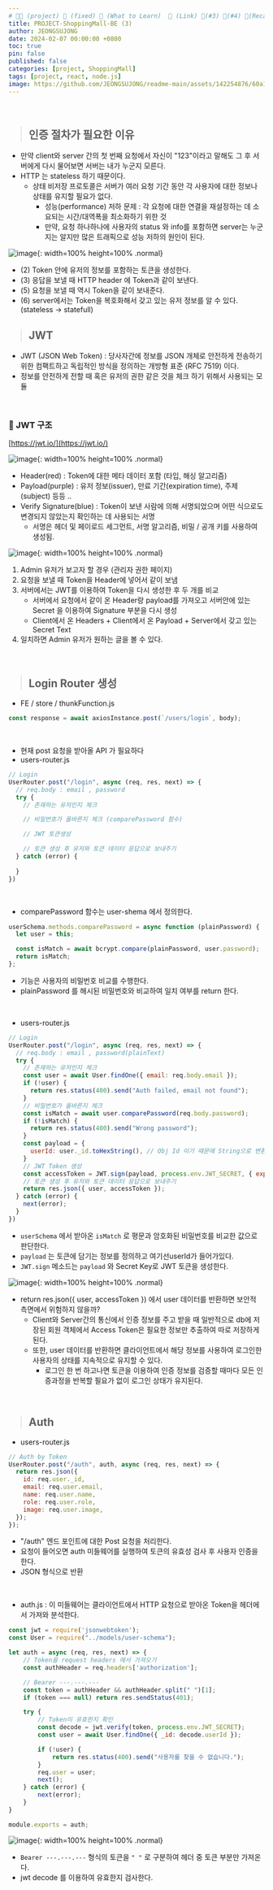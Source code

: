```yaml
---
# 👨‍💻 (project) 📌 (fixed) 📖 (What to Learn)  🌱 (Link) 🧷(#3) 📌(#4) 👀(Recap)
title: PROJECT-ShoppingMall-BE (3)
author: JEONGSUJONG
date: 2024-02-07 00:00:00 +0800
toc: true
pin: false
published: false
categories: [project, ShoppingMall]
tags: [project, react, node.js]
image: https://github.com/JEONGSUJONG/readme-main/assets/142254876/60a1ef16-879c-4678-b610-29b7e6bd05ba
---
```


<br>

> ## 인증 절차가 필요한 이유

- 만약 client와 server 간의 첫 번째 요청에서 자신이 "123"이라고 말해도 그 후 서버에게 다시 물어보면 서버는 내가 누군지 모른다.
- HTTP 는 stateless 하기 때문이다.
  - 상태 비저장 프로토콜은 서버가 여러 요청 기간 동안 각 사용자에 대한 정보나 상태를 유지할 필요가 없다.
    - 성능(performance) 저하 문제 : 각 요청에 대한 연결을 재설정하는 데 소요되는 시간/대역폭을 최소화하기 위한 것
    - 만약, 요청 하나하나에 사용자의 status 와 info를 포함하면 server는 누군지는 알지만 많은 트래픽으로 성능 저하의 원인이 된다.


![image](https://github.com/JEONGSUJONG/readme-main/assets/142254876/c10dbbd4-628c-4ba6-9d47-bff326480e2e){: width=100% height=100% .normal}


- (2) Token 안에 유저의 정보를 포함하는 토큰을 생성한다.
- (3) 응답을 보낼 때 HTTP header 에 Token과 같이 보낸다.
- (5) 요청을 보낼 때 역시 Token을 같이 보내준다.
- (6) server에서는 Token을 복호화해서 갖고 있는 유저 정보를 알 수 있다. (stateless -> statefull)


> ## JWT

- JWT (JSON Web Token) : 당사자간에 정보를 JSON 개체로 안전하게 전송하기 위한 컴팩트하고 독립적인 방식을 정의하는 개방형 표준 (RFC 7519) 이다.
- 정보를 안전하게 전할 때 혹은 유저의 권한 같은 것을 체크 하기 위해서 사용되는 모듈

<br>

### 🧷 JWT 구조

[https://jwt.io/](https://jwt.io/)

![image](https://github.com/JEONGSUJONG/readme-main/assets/142254876/007bafd4-83ee-4f80-9d31-50616c53f601){: width=100% height=100% .normal}

- Header(red) : Token에 대한 메타 데이터 포함 (타입, 해싱 알고리즘)
- Payload(purple) : 유저 정보(issuer), 만료 기간(expiration time), 주제(subject) 등등 ..
- Verify Signature(blue) : Token이 보낸 사람에 의해 서명되었으며 어떤 식으로도 변경되지 않았는지 확인하는 데 사용되는 서명
    - 서명은 헤더 및 페이로드 세그먼트, 서명 알고리즘, 비밀 / 공개 키를 사용하여 생성됨.


![image](https://github.com/JEONGSUJONG/readme-main/assets/142254876/2d4ffbd9-9cf1-4618-823e-36af859ffb46){: width=100% height=100% .normal}


1. Admin 유저가 보고자 할 경우 (관리자 권한 페이지)
2. 요청을 보낼 때 Token을 Header에 넣어서 같이 보냄
3. 서버에서는 JWT를 이용하여 Token을 다시 생성한 후 두 개를 비교
    - 서버에서 요청에서 같이 온 Header랑 payload를 가져오고 서버안에 있는   Secret 을 이용하여 Signature 부분을 다시 생성
    - Client에서 온 Headers + Client에서 온 Payload + Server에서 갖고 있는 Secret Text
4. 일치하면 Admin 유저가 원하는 글을 볼 수 있다.


<br>

> ## Login Router 생성

- FE / store / thunkFunction.js

```javascript
const response = await axiosInstance.post(`/users/login`, body);
```

<br>

- 현재 post 요청을 받아올 API 가 필요하다
- users-router.js

```javascript
// Login
UserRouter.post("/login", async (req, res, next) => {
  // req.body : email , password
  try {
    // 존재하는 유저인지 체크

    // 비밀번호가 올바른지 체크 (comparePassword 함수)

    // JWT 토큰생성

    // 토큰 생성 후 유저와 토큰 데이터 응답으로 보내주기
  } catch (error) {
    
  }
})
```

<br>

- comparePassword 함수는 user-shema 에서 정의한다.

```javascript
userSchema.methods.comparePassword = async function (plainPassword) {
  let user = this;

  const isMatch = await bcrypt.compare(plainPassword, user.password);
  return isMatch;
};
```

- 기능은 사용자의 비밀번호 비교를 수행한다.
- plainPassword 를 해시된 비밀번호와 비교하여 일치 여부를 return 한다.

<br>

- users-router.js

```javascript
// Login
UserRouter.post("/login", async (req, res, next) => {
  // req.body : email , password(plainText)
  try {
    // 존재하는 유저인지 체크
    const user = await User.findOne({ email: req.body.email });
    if (!user) {
      return res.status(400).send("Auth failed, email not found");
    }
    // 비밀번호가 올바른지 체크
    const isMatch = await user.comparePassword(req.body.password);
    if (!isMatch) {
      return res.status(400).send("Wrong password");
    }
    const payload = {
      userId: user._id.toHexString(), // Obj Id 이기 때문에 String으로 변환
    }
    // JWT Token 생성
    const accessToken = JWT.sign(payload, process.env.JWT_SECRET, { expiresIn: '1h' });
    // 토큰 생성 후 유저와 토큰 데이터 응답으로 보내주기
    return res.json({ user, accessToken });
  } catch (error) {
    next(error);
  }
})
```

- `userSchema` 에서 받아온 `isMatch` 로 평문과 암호화된 비밀번호를 비교한 값으로 판단한다.
- `payload` 는 토큰에 담기는 정보를 정의하고 여기선userId가 들어가있다.
- `JWT.sign` 메소드는 `payload` 와 Secret Key로 JWT 토큰을 생성한다.

![image](https://github.com/JEONGSUJONG/readme-main/assets/142254876/373897ee-1158-4393-ac94-c5f137d2194d){: width=100% height=100% .normal}

- return res.json({ user, accessToken }) 에서 user 데이터를 반환하면 보안적 측면에서 위험하지 않을까?
    - Client와 Server간의 통신에서 인증 정보를 주고 받을 때 일반적으로 db에 저장된 회원 객체에서 Access Token은 필요한 정보만 추출하여 따로 저장하게 된다.
    - 또한, user 데이터를 반환하면 클라이언트에서 해당 정보를 사용하여 로그인한 사용자의 상태를 지속적으로 유지할 수 있다.
        - 로그인 한 번 하고나면 토큰을 이용하여 인증 정보를 검증할 때마다 모든 인증과정을 반복할 필요가 없이 로그인 상태가 유지된다.


<br>

> ## Auth

- users-router.js

```javascript
// Auth by Token
UserRouter.post("/auth", auth, async (req, res, next) => {
  return res.json({
    id: req.user._id,
    email: req.user.email,
    name: req.user.name,
    role: req.user.role,
    image: req.user.image,
  });
});
```

- "/auth" 엔드 포인트에 대한 Post 요청을 처리한다.
- 요청이 들어오면 auth 미들웨어를 실행하여 토큰의 유효성 검사 후 사용자 인증을 한다.
- JSON 형식으로 반환

<br>

- auth.js : 이 미들웨어는 클라이언트에서 HTTP 요청으로 받아온 Token을 헤더에서 가져와 분석한다.

```javascript
const jwt = require('jsonwebtoken');
const User = require("../models/user-schema");

let auth = async (req, res, next) => {
    // Token을 request headers 에서 가져오기
    const authHeader = req.headers['authorization'];

    // Bearer ---.---.---
    const token = authHeader && authHeader.split(" ")[1];
    if (token === null) return res.sendStatus(401);

    try {
        // Token이 유효한지 확인
        const decode = jwt.verify(token, process.env.JWT_SECRET);
        const user = await User.findOne({ _id: decode.userId });

        if (!user) {
            return res.status(400).send("사용자를 찾을 수 없습니다.");
        }
        req.user = user;
        next();
    } catch (error) {
        next(error);
    }
}

module.exports = auth;
```

![image](https://github.com/JEONGSUJONG/readme-main/assets/142254876/c983ed2a-aa0d-4a04-b92d-db6de641d2c3){: width=100% height=100% .normal}

- `Bearer ---.---.---` 형식의 토큰을 `" "` 로 구분하여 헤더 중 토큰 부분만 가져온다.
- jwt decode 를 이용하여 유효한지 검사한다.